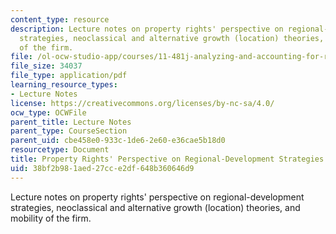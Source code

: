 ```yaml
---
content_type: resource
description: Lecture notes on property rights' perspective on regional-development
  strategies, neoclassical and alternative growth (location) theories, and mobility
  of the firm.
file: /ol-ocw-studio-app/courses/11-481j-analyzing-and-accounting-for-regional-economic-growth-spring-2009/38bf2b981aed27cce2df648b360646d9_MIT11_481Js09_lec03.pdf
file_size: 34037
file_type: application/pdf
learning_resource_types:
- Lecture Notes
license: https://creativecommons.org/licenses/by-nc-sa/4.0/
ocw_type: OCWFile
parent_title: Lecture Notes
parent_type: CourseSection
parent_uid: cbe458e0-933c-1de6-2e60-e36cae5b18d0
resourcetype: Document
title: Property Rights' Perspective on Regional-Development Strategies
uid: 38bf2b98-1aed-27cc-e2df-648b360646d9
---
```

Lecture notes on property rights' perspective on regional-development strategies, neoclassical and alternative growth (location) theories, and mobility of the firm.